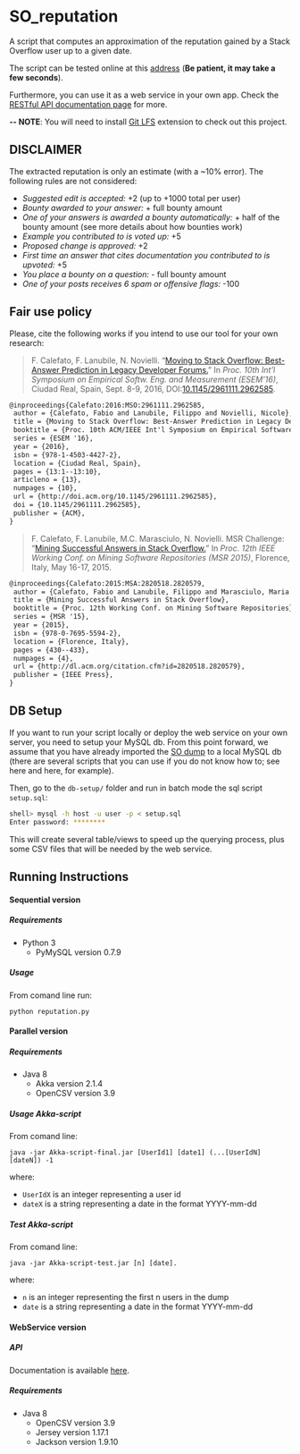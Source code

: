 # SO_reputation

A script that computes an approximation of the reputation gained by a Stack Overflow user up to a given date.

The script can be tested online at this [address](http://ugres.di.uniba.it:9090/StackOverflowClient/StackOverflowReputation.jsp) (**Be patient, it may take a few seconds**).

Furthermore, you can use it as a web service in your own app. Check the [RESTful API documentation page](https://github.com/collab-uniba/SO_reputation/wiki/RESTful-API-Doc) for more.

**-- NOTE**: You will need to install [Git LFS](https://git-lfs.github.com) extension to check out this project.

## DISCLAIMER

The extracted reputation is only an estimate (with a ~10% error). The following rules are not considered:

*   _Suggested edit is accepted:_ +2 (up to +1000 total per user)
*   _Bounty awarded to your answer:_ + full bounty amount
*   _One of your answers is awarded a bounty automatically:_ + half of the bounty amount (see more details about how bounties work)
*   _Example you contributed to is voted up:_ +5
*   _Proposed change is approved:_ +2
*   _First time an answer that cites documentation you contributed to is upvoted:_ +5
*   _You place a bounty on a question:_ - full bounty amount
*   _One of your posts receives 6 spam or offensive flags:_ -100

## Fair use policy
Please, cite the following works if you intend to use our tool for your own research:
> F. Calefato, F. Lanubile, N. Novielli. “[Moving to Stack Overflow: Best-Answer Prediction in Legacy Developer Forums.](http://collab.di.uniba.it/fabio/wp-content/uploads/sites/5/2014/05/a13-calefato.pdf)” In *Proc. 10th Int’l Symposium on Empirical Softw. Eng. and Measurement (ESEM’16)*, Ciudad Real, Spain, Sept. 8-9, 2016, DOI:[10.1145/2961111.2962585](https://doi.org/10.1145/2961111.2962585).
```latex
@inproceedings{Calefato:2016:MSO:2961111.2962585,
 author = {Calefato, Fabio and Lanubile, Filippo and Novielli, Nicole},
 title = {Moving to Stack Overflow: Best-Answer Prediction in Legacy Developer Forums},
 booktitle = {Proc. 10th ACM/IEEE Int'l Symposium on Empirical Software Engineering and Measurement}, 
 series = {ESEM '16},
 year = {2016},
 isbn = {978-1-4503-4427-2},
 location = {Ciudad Real, Spain},
 pages = {13:1--13:10},
 articleno = {13},
 numpages = {10},
 url = {http://doi.acm.org/10.1145/2961111.2962585},
 doi = {10.1145/2961111.2962585},
 publisher = {ACM},
} 
```

>F. Calefato, F. Lanubile, M.C. Marasciulo, N. Novielli. MSR Challenge: “[Mining Successful Answers in Stack Overflow.](http://collab.di.uniba.it/fabio/wp-content/uploads/sites/5/2014/05/MSR_2015_calefato_et_al.pdf)” In *Proc. 12th IEEE Working Conf. on Mining Software Repositories (MSR 2015)*, Florence, Italy, May 16-17, 2015.
```latex
@inproceedings{Calefato:2015:MSA:2820518.2820579,
 author = {Calefato, Fabio and Lanubile, Filippo and Marasciulo, Maria Concetta and Novielli, Nicole},
 title = {Mining Successful Answers in Stack Overflow},
 booktitle = {Proc. 12th Working Conf. on Mining Software Repositories},
 series = {MSR '15},
 year = {2015},
 isbn = {978-0-7695-5594-2},
 location = {Florence, Italy},
 pages = {430--433},
 numpages = {4},
 url = {http://dl.acm.org/citation.cfm?id=2820518.2820579},
 publisher = {IEEE Press},
} 
```
## DB Setup
If you want to run your script locally or deploy the web service on your own server, you need to setup your MySQL db.
From this point forward, we assume that you have already imported the [SO dump](https://archive.org/download/stackexchange) to a local MySQL db (there are several scripts that you can use if you do not know how to; see here and here, for example).

Then, go to the `db-setup/` folder and run in batch mode the sql script `setup.sql`:
```bash
shell> mysql -h host -u user -p < setup.sql
Enter password: ********
```

This will create several table/views to speed up the querying process, plus some CSV files that will be needed by the web service. 

## Running Instructions

#### Sequential version 

##### Requirements  
*	Python 3	
	* PyMySQL version 0.7.9
	
##### Usage
From comand line run:
```
python reputation.py
```

#### Parallel version 

##### Requirements
*	Java 8
	* Akka version 2.1.4
	* OpenCSV version 3.9

##### Usage Akka-script
From comand line: 
```
java -jar Akka-script-final.jar [UserId1] [date1] (...[UserIdN] [dateN]) -1 
```
where:
* `UserIdX` is an integer representing a user id
* `dateX` is a string representing a date in the format YYYY-mm-dd

##### Test Akka-script
From comand line:
```
java -jar Akka-script-test.jar [n] [date].
```
where:
* `n` is an integer representing the first n users in the dump
* `date` is a string representing a date in the format YYYY-mm-dd

#### WebService version

##### API
Documentation is available [here](https://github.com/collab-uniba/SO_reputation/wiki/RESTful-API-Doc).

##### Requirements
*	Java 8
	* OpenCSV version 3.9
	* Jersey version 1.17.1
	* Jackson version 1.9.10

 
